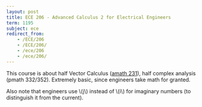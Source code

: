 ```yaml
---
layout: post
title: ECE 206 - Advanced Calculus 2 for Electrical Engineers
term: 1195
subject: ece
redirect_from:
    - /ECE/206
    - /ECE/206/
    - /ece/206
    - /ece/206/
---
```


This course is about half Vector Calculus ([amath 231](/amath/231)), half complex analysis (pmath 332/352). Extremely basic, since engineers take math for granted.

Also note that engineers use \\(j\\) instead of \\(i\\) for imaginary numbers (to distinguish it from the current).
